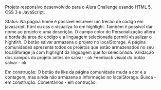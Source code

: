 Projeto responsivo desenvolvido para o Alura Challenge usando HTML 5, CSS 3 e JavaScript.

Status:
Na página home é possível escrever um trecho de código em javascript, html ou css
e visualiza-lo em highlight.
Também é possível dar nome ao projeto e uma descrição.
O campo color do Personalização altera a borda da área de código e a linguagem
selecionada permiti visualizar o hightlith.
O botão salvar armazena o projeto no localStorage.
A página comunidades apresenta todos os projetos que estão armazenados no seu 
localStorage já com highlight da linguagem que foi selecionada.
Validação dos campos do projeto antes de salvar - ok
Feedback visual do botão salvar - ok

Em construção:
O botão de like da página comunidade muda a cor e a contagem, mas ainda não armazena a informação no localStorage.
Busca - em construção.
Comentários - em contrução.